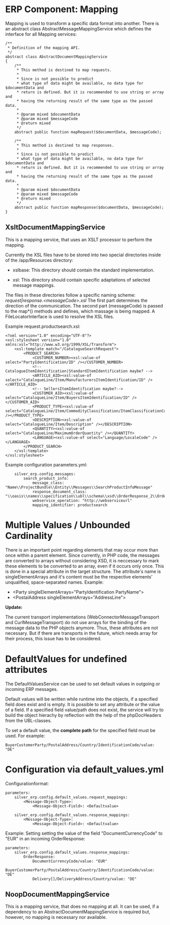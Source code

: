 #  ERP Component: Mapping 

Mapping is used to transform a specific data format into another. There is an abstract class AbstractMessageMappingService which defines the interface for all Mapping services:

``` 
/**
 * Definition of the mapping API.
 */
abstract class AbstractDocumentMappingService
{
    /**
     * This method is destined to map requests.
     *
     * Since is not possible to predict
     * what type of data might be available, no data type for $documentData and
     * return is defined. But it is recommended to use string or array and
     * having the returning result of the same type as the passed data.
     *
     * @param mixed $documentData
     * @param mixed $messageCode
     * @return mixed
     */
    abstract public function mapRequest($documentData, $messageCode);

    /**
     * This method is destined to map responses.
     *
     * Since is not possible to predict
     * what type of data might be available, no data type for $documentData and
     * return is defined. But it is recommended to use string or array and
     * having the returning result of the same type as the passed data.
     *
     * @param mixed $documentData
     * @param mixed $messageCode
     * @return mixed
     */
    abstract public function mapResponse($documentData, $messageCode);
}
```

## XsltDocumentMappingService

This is a mapping service, that uses an XSLT processor to perform the mapping.

Currently the XSL files have to be stored into two special directories inside of the /app/Resources directory:

  - xslbase: This directory should contain the standard implementation.

  - xsl: This directory should contain specific adaptations of selected message mappings.

The files in these directories follow a specific naming scheme: *request|response.\<messageCode\>.xsl* The first part determines the direction of the communication. The second part (messageCode) is passed to the map\*() methods and defines, which massage is being mapped. A FileLocatorInterface is used to resolve the XSL files.

Example request.productsearch.xsl:

``` 
<?xml version="1.0" encoding="UTF-8"?>
<xsl:stylesheet version="1.0" xmlns:xsl="http://www.w3.org/1999/XSL/Transform">
    <xsl:template match="/CatalogueSearchRequest">
        <PRODUCT_SEARCH>
            <CUSTOMER_NUMBER><xsl:value-of select="PartyIdentification/ID" /></CUSTOMER_NUMBER>
            <!-- CatalogueItemIdentification|StandardItemIdentification maybe? -->
            <ARTICLE_AID><xsl:value-of select="CatalogueLine/Item/ManufacturersItemIdentification/ID" /></ARTICLE_AID>
            <!-- SellersItemIdentification maybe?-->
            <CUSTOMER_AID><xsl:value-of select="CatalogueLine/Item/BuyersItemIdentification/ID" /></CUSTOMER_AID>
            <PRODUCT_TYPE><xsl:value-of select="CatalogueLine/Item/CommodityClassification/ItemClassificationCode" /></PRODUCT_TYPE>
            <DESCRIPTION><xsl:value-of select="CatalogueLine/Item/Description" /></DESCRIPTION>
            <QUANTITY><xsl:value-of select="CatalogueLine/MaximumOrderQuantity" /></QUANTITY>
            <LANGUAGE><xsl:value-of select="Language/LocaleCode" /></LANGUAGE>
        </PRODUCT_SEARCH>
    </xsl:template>
</xsl:stylesheet>
```

Example configuration parameters.yml:

``` 
    silver_erp.config.messages:
        search_product_info:
            message_class: "Name\\ProjectBundle\\Entity\\Messages\\SearchProductInfoMessage"
            response_document_class: "\\oasis\\names\\specification\\ubl\\schema\\xsd\\OrderResponse_2\\OrderResponse"
            webservice_operation: "http://webserviceurl"
            mapping_identifier: productsearch
```

# Multiple Values / Unbounded Cardinality

There is an important point regarding elements that may occur more than once within a parent element. Since currently, in PHP code, the messages are converted to arrays without considering XSD, it is neccessary to mark these elements to be converted to an array, even if it occurs only once. This is done in a special attribute in the target structure. The attribute's name is singleElementArrays and it's content must be the respective elements' unqualified, space-separated names. Example:

  - \<Party singleElementArrays="PartyIdentification PartyName"\>
  - \<PostalAddress singleElementArrays="AddressLine"\>

**Update:**

The current transport implementations (WebConnectorMessageTransport and CurlMessageTransport) do not use arrays for the binding of the message data to the PHP objects anymore. Thus, these attributes are not necessary. But if there are transports in the future, which needs array for their process, this issue has to be considered.

# DefaultValues for undefined attributes

The DefaultValuesService can be used to set default values in outgoing or incoming ERP messages.

Default values will be written while runtime into the objects, if a specified field does exist and is empty. It is possible to set any attribute or the value of a field. If a specified field value/path does not exist, the service will try to build the object hierachy by reflection with the help of the phpDocHeaders from the UBL-classes.

To set a default value, the **complete path** for the specified field must be used. For example:

    BuyerCustomerParty/PostalAddress/Country/IdentificationCode/value: "DE"

# Configuration via default\_values.yml

Configurationformat:

``` 
parameters:
    silver_erp.config.default_values.request_mappings:
        <Message-Object-Type>:
            <Message-Object-Field>: <Defaultvalue>

    silver_erp.config.default_values.response_mappings:
        <Message-Object-Type>:
            <Message-Object-Field>: <Defaultvalue>
```

Example: Setting setting the value of the field "DocumentCurrencyCode" to "EUR" in an incoming OrderResponse:

``` 
parameters:
    silver_erp.config.default_values.response_mappings:
        OrderResponse:
            DocumentCurrencyCode/value: "EUR"
            BuyerCustomerParty/PostalAddress/Country/IdentificationCode/value: "DE"
            Delivery[]/DeliveryAddress/Country/value: "DE"
```

## NoopDocumentMappingService

This is a mapping service, that does no mapping at all. It can be used, if a dependency to an AbstractDocumentMappingService is required but, however, no mapping is necessary nor available.
